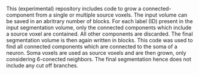 This (experimental) repository includes code to grow a connected-component from a single or multiple source voxels. The input volume can be
saved in an abritrary number of blocks.
For each label (ID) present in the input segmentation volume, only the connected components which include a source voxel are contained.
All other components are discarded. The final segmentation volume is then again written in blocks.
This code was used to find all connected components which are connected to the soma of a neuron. Soma voxels are used as source voxels
and are then grown, only considering 6-conected neighbors. The final segmentation hence does not include any cut off branches.
